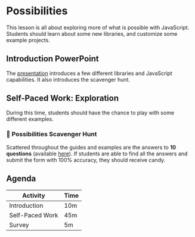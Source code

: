 # Possibilities
This lesson is all about exploring more of what is possible with JavaScript. Students should learn about some new libraries, and customize some example projects.

## Introduction PowerPoint
The [presentation](Possibilities.pptx) introduces a few different libraries and JavaScript capabilities. It also introduces the scavenger hunt.

## Self-Paced Work: Exploration
During this time, students should have the chance to play with some different examples.

### 🔑 Possibilities Scavenger Hunt
Scattered throughout the guides and examples are the answers to **10 questions** (available [here](ScavengerHunt.md)). If students are able to find all the answers and submit the form with 100% accuracy, they should receive candy.

## Agenda

| Activity | Time |
|-|-|
| Introduction | 10m |
| Self-Paced Work | 45m |
| Survey | 5m |
